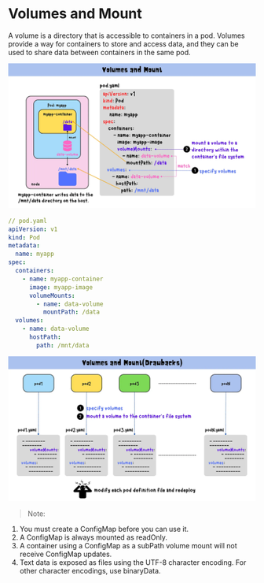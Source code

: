 # Volumes and Mount

A volume is a directory that is accessible to containers in a pod. Volumes provide a way for containers to store and access data, and they can be used to share data between containers in the same pod.

![volumeMount](image.png)


```yaml
// pod.yaml
apiVersion: v1
kind: Pod
metadata:
  name: myapp
spec:
  containers:
    - name: myapp-container
      image: myapp-image
      volumeMounts:
        - name: data-volume
          mountPath: /data
  volumes:
    - name: data-volume
      hostPath:
        path: /mnt/data


```

![volume-mount-drawback](volume-mount-drawback.png)

> Note:
1. You must create a ConfigMap before you can use it.
2. A ConfigMap is always mounted as readOnly.
3. A container using a ConfigMap as a subPath volume mount will not receive ConfigMap updates.
4. Text data is exposed as files using the UTF-8 character encoding. For other character encodings, use binaryData.